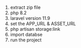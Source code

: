 1. extract zip file
2. php 8.2
3. laravel version 11.9
4. set the APP_URL & ASSET_URL
5. php artisan storage:link
6. import databse
7. run the project